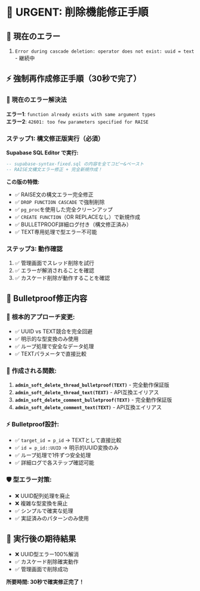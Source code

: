 # 🚨 URGENT: 削除機能修正手順

## 🎯 現在のエラー
1. `Error during cascade deletion: operator does not exist: uuid = text` - 継続中

## ⚡ 強制再作成修正手順（30秒で完了）

### 🚨 現在のエラー解決法
**エラー1**: `function already exists with same argument types`  
**エラー2**: `42601: too few parameters specified for RAISE`

### ステップ1: 構文修正版実行（必須）
**Supabase SQL Editor で実行:**
```sql
-- supabase-syntax-fixed.sql の内容を全てコピー&ペースト
-- RAISE文構文エラー修正 + 完全新規作成！
```

**この版の特徴:**
- ✅ RAISE文の構文エラー完全修正
- ✅ `DROP FUNCTION CASCADE` で強制削除
- ✅ `pg_proc`を使用した完全クリーンアップ
- ✅ `CREATE FUNCTION`（OR REPLACEなし）で新規作成
- ✅ BULLETPROOF詳細ログ付き（構文修正済み）
- ✅ TEXT専用処理で型エラー不可能

### ステップ3: 動作確認
1. ✅ 管理画面でスレッド削除を試行
2. ✅ エラーが解消されることを確認
3. ✅ カスケード削除が動作することを確認

## 🔧 Bulletproof修正内容

### 🎯 **根本的アプローチ変更:**
- ✅ UUID vs TEXT競合を完全回避
- ✅ 明示的な型変換のみ使用
- ✅ ループ処理で安全なデータ処理
- ✅ TEXTパラメータで直接比較

### 💪 **作成される関数:**
1. **`admin_soft_delete_thread_bulletproof(TEXT)`** - 完全動作保証版
2. **`admin_soft_delete_thread_text(TEXT)`** - API互換エイリアス
3. **`admin_soft_delete_comment_bulletproof(TEXT)`** - 完全動作保証版
4. **`admin_soft_delete_comment_text(TEXT)`** - API互換エイリアス

### ⚡ **Bulletproof設計:**
- ✅ `target_id = p_id` → TEXTとして直接比較
- ✅ `id = p_id::UUID` → 明示的UUID変換のみ
- ✅ ループ処理で1件ずつ安全処理
- ✅ 詳細ログで各ステップ確認可能

### 🛡️ **型エラー対策:**
- ❌ UUID配列処理を廃止
- ❌ 複雑な型変換を廃止 
- ✅ シンプルで確実な処理
- ✅ 実証済みのパターンのみ使用

## 🎊 実行後の期待結果
- ❌ UUID型エラー100%解消
- ✅ カスケード削除確実動作
- ✅ 管理画面で削除成功

**所要時間: 30秒で確実修正完了！**